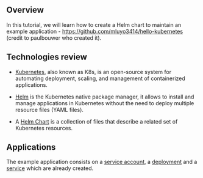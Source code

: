 ## Overview


In this tutorial, we will learn how to create a Helm chart to maintain an example application - https://github.com/mluyo3414/hello-kubernetes (credit to paulbouwer who created it). 

## Technologies review

* [Kubernetes](https://kubernetes.io/), also known as K8s, is an open-source system for automating deployment, scaling, and management of containerized applications. 

* [Helm](https://helm.sh/) is the Kubernetes native package manager, it allows to install and manage applications in Kubernetes without the need to deploy multiple resource files (YAML files). 

* A [Helm Chart](https://helm.sh/docs/topics/charts/) is a collection of files that describe a related set of Kubernetes resources.

## Applications


The example application consists on a [service account](https://kubernetes.io/docs/tasks/configure-pod-container/configure-service-account/), a [deployment](https://kubernetes.io/docs/concepts/workloads/controllers/deployment/) and a [service](https://kubernetes.io/docs/concepts/services-networking/service/) which are already created.
